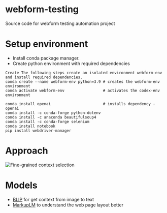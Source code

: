 # webform-testing
Source code for webform testing automation project

# Setup environment
- Install conda package manager.
- Create python environment with required dependencies

```
Create The following steps create an isolated environment webform-env and install required dependencies.
conda create --name webform-env python=3.9 # creates the webform-env environment
conda activate webform-env                 # activates the codex-env environment

conda install openai                       # installs dependency - openai
conda install -c conda-forge python-dotenv
conda install -c anaconda beautifulsoup4
conda install -c conda-forge selenium
conda install notebook
pip install webdriver-manager
```

# Approach
![Fine-grained context selection](./images/method_flow.jpeg)

# Models
- [BLIP]() for get context from image to text 
- [MarkupLM](https://github.com/microsoft/unilm/tree/master/markuplm) to understand the web page layout better